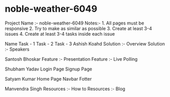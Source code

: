 # noble-weather-6049



Project Name :- noble-weather-6049				Notes:-
				1. All pages must be responsive
				2. Try to make as similar as possible
				3. Create at least 3-4 issues 
                4. Create at least 3-4 tasks inside each issue

   Name 	                   Task - 1	                 Task - 2	               Task - 3	
Ashish Koahd	        Solution :- Overview	     Solution :- Speakers		
				
Santosh Bhoskar	      Feature :- Presentation	   Feature :- Live Polling		
				
Shubham Yadav	        Login Page	               Signup Page		
				
Satyam Kumar	        Home Page	                 Navbar	                        Fotter	
				 
Manvendra Singh	      Resources :- How to 	     Resources :- Blog 
